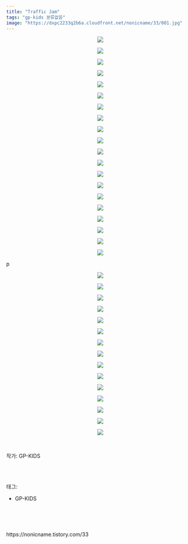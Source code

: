 ```yaml
---
title: "Traffic Jam"
tags: "gp-kids 분류없음"
image: "https://dxpc2233q2b6a.cloudfront.net/nonicname/33/001.jpg"
---
```

<div class="article">
<div class="tt_article_useless_p_margin"><p style="text-align: center; clear: none; float: none;"><img src="{{ site.imgserver3 }}/nonicname/33/001.jpg"/></p><p style="text-align: center; clear: none; float: none;"><img src="{{ site.imgserver3 }}/nonicname/33/002.jpg"/></p><p style="text-align: center; clear: none; float: none;"><img src="{{ site.imgserver3 }}/nonicname/33/003.jpg"/></p><p style="text-align: center; clear: none; float: none;"><img src="{{ site.imgserver3 }}/nonicname/33/004.jpg"/></p><p style="text-align: center; clear: none; float: none;"><img src="{{ site.imgserver3 }}/nonicname/33/005.jpg"/></p><p style="text-align: center; clear: none; float: none;"><img src="{{ site.imgserver3 }}/nonicname/33/006.jpg"/></p><p style="text-align: center; clear: none; float: none;"><img src="{{ site.imgserver3 }}/nonicname/33/007.jpg"/></p><p style="text-align: center; clear: none; float: none;"><img src="{{ site.imgserver3 }}/nonicname/33/008.jpg"/></p><p style="text-align: center; clear: none; float: none;"><img src="{{ site.imgserver3 }}/nonicname/33/009.jpg"/></p><p style="text-align: center; clear: none; float: none;"><img src="{{ site.imgserver3 }}/nonicname/33/010.jpg"/></p><p style="text-align: center; clear: none; float: none;"><img src="{{ site.imgserver3 }}/nonicname/33/011.jpg"/></p><p style="text-align: center; clear: none; float: none;"><img src="{{ site.imgserver3 }}/nonicname/33/012.jpg"/></p><p style="text-align: center; clear: none; float: none;"><img src="{{ site.imgserver3 }}/nonicname/33/013.jpg"/></p><p style="text-align: center; clear: none; float: none;"><img src="{{ site.imgserver3 }}/nonicname/33/014.jpg"/></p><p style="text-align: center; clear: none; float: none;"><img src="{{ site.imgserver3 }}/nonicname/33/015.jpg"/></p><p style="text-align: center; clear: none; float: none;"><img src="{{ site.imgserver3 }}/nonicname/33/016.jpg"/></p><p style="text-align: center; clear: none; float: none;"><img src="{{ site.imgserver3 }}/nonicname/33/017.jpg"/></p><p style="text-align: center; clear: none; float: none;"><img src="{{ site.imgserver3 }}/nonicname/33/018.jpg"/></p><p style="text-align: center; clear: none; float: none;"><img src="{{ site.imgserver3 }}/nonicname/33/019.jpg"/></p><p style="text-align: center; clear: none; float: none;"><img src="{{ site.imgserver3 }}/nonicname/33/020.jpg"/></p><p>p</p><p style="text-align: center; clear: none; float: none;"><img src="{{ site.imgserver3 }}/nonicname/33/021.jpg"/></p><p style="text-align: center; clear: none; float: none;"><img src="{{ site.imgserver3 }}/nonicname/33/022.jpg"/></p><p style="text-align: center; clear: none; float: none;"><img src="{{ site.imgserver3 }}/nonicname/33/023.jpg"/></p><p style="text-align: center; clear: none; float: none;"><img src="{{ site.imgserver3 }}/nonicname/33/024.jpg"/></p><p style="text-align: center; clear: none; float: none;"><img src="{{ site.imgserver3 }}/nonicname/33/025.jpg"/></p><p style="text-align: center; clear: none; float: none;"><img src="{{ site.imgserver3 }}/nonicname/33/026.jpg"/></p><p style="text-align: center; clear: none; float: none;"><img src="{{ site.imgserver3 }}/nonicname/33/027.jpg"/></p><p style="text-align: center; clear: none; float: none;"><img src="{{ site.imgserver3 }}/nonicname/33/028.jpg"/></p><p style="text-align: center; clear: none; float: none;"><img src="{{ site.imgserver3 }}/nonicname/33/029.jpg"/></p><p style="text-align: center; clear: none; float: none;"><img src="{{ site.imgserver3 }}/nonicname/33/030.jpg"/></p><p style="text-align: center; clear: none; float: none;"><img src="{{ site.imgserver3 }}/nonicname/33/031.jpg"/></p><p style="text-align: center; clear: none; float: none;"><img src="{{ site.imgserver3 }}/nonicname/33/032.jpg"/></p><p style="text-align: center; clear: none; float: none;"><img src="{{ site.imgserver3 }}/nonicname/33/033.jpg"/></p><p style="text-align: center; clear: none; float: none;"><img src="{{ site.imgserver3 }}/nonicname/33/034.jpg"/></p><p style="text-align: center; clear: none; float: none;"><img src="{{ site.imgserver3 }}/nonicname/33/035.jpg"/></p><p><br/></p></div>
<p>작가: GP-KIDS</p><br/>
</div><br/>
<div class="tagTrail">
<p>태그: </p>
<ul>
<li>GP-KIDS</li>
</ul>
</div><br/>
<div class="cb_lstcomment">
</div><br/>

<br/>
<p id="refer">https://nonicname.tistory.com/33</p>
<br/>

